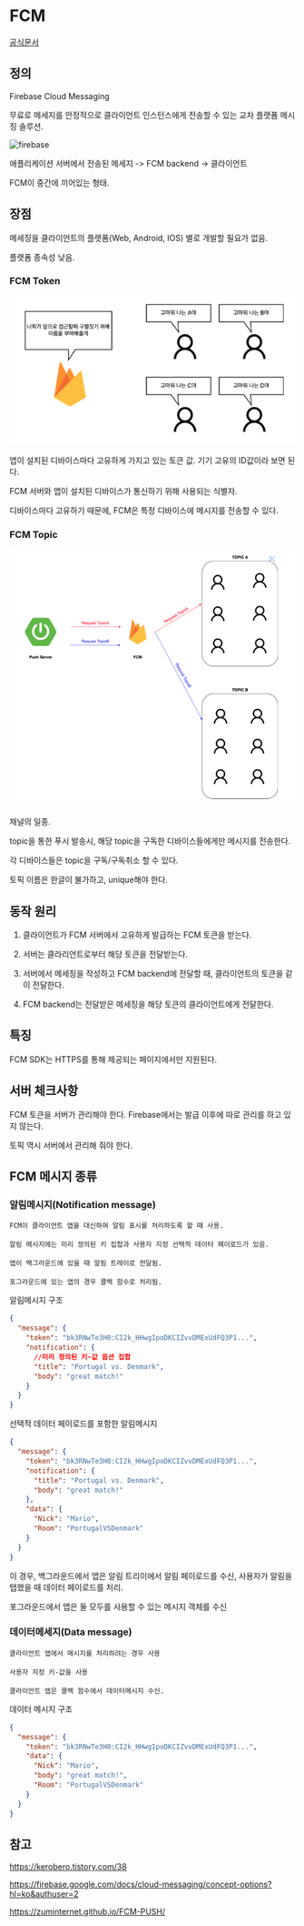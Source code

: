 # FCM

[공식문서](https://firebase.google.com/docs/cloud-messaging?hl=ko&authuser=2)

## 정의

Firebase Cloud Messaging

무료로 메세지를 안정적으로 클라이언트 인스턴스에게 전송할 수 있는 교차 플랫폼 메시징 솔루션.

![firebase](./../../images/Spring/firebase.png)

애플리케이션 서버에서 전송된 메세지
->
FCM backend
->
클라이언트

FCM이 중간에 끼어있는 형태.

## 장점

메세징을 클라이언트의 플랫폼(Web, Android, IOS) 별로 개발할 필요가 없음.

플랫폼 종속성 낮음.

### FCM Token

![fcmtoken](../../images/Spring/fcmtoken.png)

앱이 설치된 디바이스마다 고유하게 가지고 있는 토큰 값. 기기 고유의 ID값이라 보면 된다.

FCM 서버와 앱이 설치된 디바이스가 통신하기 위해 사용되는 식별자.

디바이스마다 고유하기 때문에, FCM은 특정 디바이스에 메시지를 전송할 수 있다.

### FCM Topic

![fcmtopic](../../images/Spring/fcmtopic.png)

채널의 일종.

topic을 통한 푸시 발송시, 해당 topic을 구독한 디바이스들에게만 메시지를 전송한다.

각 디바이스들은 topic을 구독/구독취소 할 수 있다.

토픽 이름은 한글이 불가하고, unique해야 한다.

## 동작 원리

1. 클라이언트가 FCM 서버에서 고유하게 발급하는 FCM 토큰을 받는다.

2. 서버는 클라리언트로부터 해당 토큰을 전달받는다.

3. 서버에서 메세징을 작성하고 FCM backend에 전달할 때, 클라이언트의 토큰을 같이 전달한다.

4. FCM backend는 전달받은 메세징을 해당 토큰의 클라이언트에게 전달한다.

## 특징

FCM SDK는 HTTPS를 통해 제공되는 페이지에서만 지원된다.

## 서버 체크사항

FCM 토큰을 서버가 관리해야 한다. Firebase에서는 발급 이후에 따로 관리를 하고 있지 않는다.

토픽 역시 서버에서 관리해 줘야 한다.

## FCM 메시지 종류

### 알림메시지(Notification message)

```
FCM이 클라이언트 앱을 대신하여 알림 표시를 처리하도록 할 때 사용.

알림 메시지에는 미리 정의된 키 집합과 사용자 지정 선택적 데이터 페이로드가 있음.

앱이 백그라운드에 있을 때 알림 트레이로 전달됨.

포그라운드에 있는 앱의 경우 콜백 함수로 처리됨.
```

알림메시지 구조

```json
{
  "message": {
    "token": "bk3RNwTe3H0:CI2k_HHwgIpoDKCIZvvDMExUdFQ3P1...",
    "notification": {
      //미리 정의된 키-값 옵션 집합
      "title": "Portugal vs. Denmark",
      "body": "great match!"
    }
  }
}
```

선택적 데이터 페이로드를 포함한 알림메시지

```json
{
  "message": {
    "token": "bk3RNwTe3H0:CI2k_HHwgIpoDKCIZvvDMExUdFQ3P1...",
    "notification": {
      "title": "Portugal vs. Denmark",
      "body": "great match!"
    },
    "data": {
      "Nick": "Mario",
      "Room": "PortugalVSDenmark"
    }
  }
}
```

이 경우,
백그라운드에서 앱은 알림 트리이에서 알림 페이로드를 수신, 사용자가 알림을 탭했을 때 데이터 페이로드를 처리.

포그라운드에서 앱은 둘 모두를 사용할 수 있는 메시지 객체를 수신

### 데이터메세지(Data message)

```
클라이언트 앱에서 메시지를 처리하려는 경우 사용

사용자 지정 키-값을 사용

클라이언트 앱은 콜백 함수에서 데이터메시지 수신.
```

데이터 메시지 구조

```json
{
  "message": {
    "token": "bk3RNwTe3H0:CI2k_HHwgIpoDKCIZvvDMExUdFQ3P1...",
    "data": {
      "Nick": "Mario",
      "body": "great match!",
      "Room": "PortugalVSDenmark"
    }
  }
}
```

## 참고

https://kerobero.tistory.com/38

https://firebase.google.com/docs/cloud-messaging/concept-options?hl=ko&authuser=2

https://zuminternet.github.io/FCM-PUSH/
